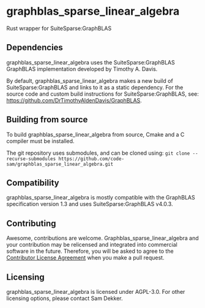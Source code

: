 # graphblas_sparse_linear_algebra
Rust wrapper for SuiteSparse:GraphBLAS

## Dependencies
graphblas_sparse_linear_algebra uses the SuiteSparse:GraphBLAS GraphBLAS implementation developed by Timothy A. Davis.

By default, graphblas_sparse_linear_algebra makes a new build of SuiteSparse:GraphBLAS and links to it as a static dependency. For the source code and custom build instructions for SuiteSparse:GraphBLAS, see: https://github.com/DrTimothyAldenDavis/GraphBLAS.

## Building from source
To build graphblas_sparse_linear_algebra from source, Cmake and a C compiler must be installed. 

The git repository uses submodules, and can be cloned using:
```git clone --recurse-submodules https://github.com/code-sam/graphblas_sparse_linear_algebra.git```

## Compatibility
graphblas_sparse_linear_algebra is mostly compatible with the GraphBLAS specification version 1.3 and uses SuiteSparse:GraphBLAS v4.0.3.

## Contributing
Awesome, contributions are welcome. Graphblas_sparse_linear_algebra and your contribution may be relicensed and integrated into commercial software in the future. Therefore, you will be asked to agree to the [Contributor License Agreement](https://github.com/code-sam/graphblas_sparse_linear_algebra/blob/main/Contributor_License_Agreement.md) when you make a pull request.

## Licensing
graphblas_sparse_linear_algebra is licensed under AGPL-3.0. For other licensing options, please contact Sam Dekker.